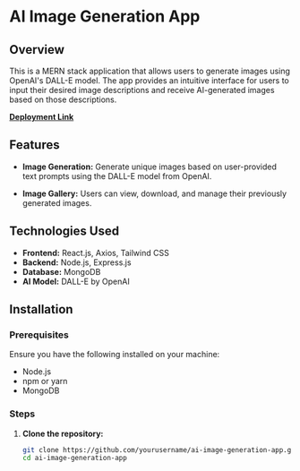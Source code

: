 # AI Image Generation App

## Overview

This is a MERN stack application that allows users to generate images using OpenAI's DALL-E model. The app provides an intuitive interface for users to input their desired image descriptions and receive AI-generated images based on those descriptions.

**[Deployment Link](https://lovely-sprite-07bdcc.netlify.app/)**

## Features

- **Image Generation:** Generate unique images based on user-provided text prompts using the DALL-E model from OpenAI.

- **Image Gallery:** Users can view, download, and manage their previously generated images.

## Technologies Used

- **Frontend:** React.js, Axios, Tailwind CSS
- **Backend:** Node.js, Express.js
- **Database:** MongoDB
- **AI Model:** DALL-E by OpenAI
  

## Installation

### Prerequisites

Ensure you have the following installed on your machine:

- Node.js
- npm or yarn
- MongoDB

### Steps

1. **Clone the repository:**
   ```bash
   git clone https://github.com/yourusername/ai-image-generation-app.git
   cd ai-image-generation-app
